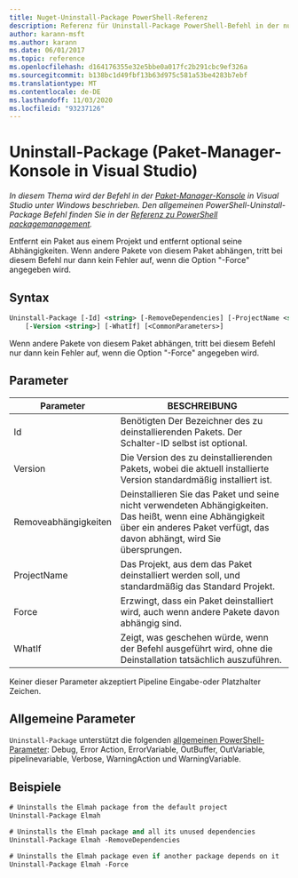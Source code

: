 ```yaml
---
title: Nuget-Uninstall-Package PowerShell-Referenz
description: Referenz für Uninstall-Package PowerShell-Befehl in der nuget-Paket-Manager-Konsole in Visual Studio.
author: karann-msft
ms.author: karann
ms.date: 06/01/2017
ms.topic: reference
ms.openlocfilehash: d164176355e32e5bbe0a017fc2b291cbc9ef326a
ms.sourcegitcommit: b138bc1d49fbf13b63d975c581a53be4283b7ebf
ms.translationtype: MT
ms.contentlocale: de-DE
ms.lasthandoff: 11/03/2020
ms.locfileid: "93237126"
---
```

# <a name="uninstall-package-package-manager-console-in-visual-studio"></a>Uninstall-Package (Paket-Manager-Konsole in Visual Studio)

*In diesem Thema wird der Befehl in der [Paket-Manager-Konsole](../../consume-packages/install-use-packages-powershell.md) in Visual Studio unter Windows beschrieben. Den allgemeinen PowerShell-Uninstall-Package Befehl finden Sie in der [Referenz zu PowerShell packagemanagement](/powershell/module/packagemanagement/?view=powershell-6).*

Entfernt ein Paket aus einem Projekt und entfernt optional seine Abhängigkeiten. Wenn andere Pakete von diesem Paket abhängen, tritt bei diesem Befehl nur dann kein Fehler auf, wenn die Option "-Force" angegeben wird.

## <a name="syntax"></a>Syntax

```ps
Uninstall-Package [-Id] <string> [-RemoveDependencies] [-ProjectName <string>] [-Force]
    [-Version <string>] [-WhatIf] [<CommonParameters>]
```

Wenn andere Pakete von diesem Paket abhängen, tritt bei diesem Befehl nur dann kein Fehler auf, wenn die Option "-Force" angegeben wird.

## <a name="parameters"></a>Parameter

| Parameter | BESCHREIBUNG |
| --- | --- |
| Id | Benötigten Der Bezeichner des zu deinstallierenden Pakets. Der Schalter-ID selbst ist optional. |
| Version | Die Version des zu deinstallierenden Pakets, wobei die aktuell installierte Version standardmäßig installiert ist. |
| Removeabhängigkeiten | Deinstallieren Sie das Paket und seine nicht verwendeten Abhängigkeiten. Das heißt, wenn eine Abhängigkeit über ein anderes Paket verfügt, das davon abhängt, wird Sie übersprungen. |
| ProjectName | Das Projekt, aus dem das Paket deinstalliert werden soll, und standardmäßig das Standard Projekt. |
| Force | Erzwingt, dass ein Paket deinstalliert wird, auch wenn andere Pakete davon abhängig sind. |
| WhatIf | Zeigt, was geschehen würde, wenn der Befehl ausgeführt wird, ohne die Deinstallation tatsächlich auszuführen. |

Keiner dieser Parameter akzeptiert Pipeline Eingabe-oder Platzhalter Zeichen.

## <a name="common-parameters"></a>Allgemeine Parameter

`Uninstall-Package` unterstützt die folgenden [allgemeinen PowerShell-Parameter](/powershell/module/microsoft.powershell.core/about/about_commonparameters): Debug, Error Action, ErrorVariable, OutBuffer, OutVariable, pipelinevariable, Verbose, WarningAction und WarningVariable.

## <a name="examples"></a>Beispiele

```ps
# Uninstalls the Elmah package from the default project
Uninstall-Package Elmah

# Uninstalls the Elmah package and all its unused dependencies
Uninstall-Package Elmah -RemoveDependencies 

# Uninstalls the Elmah package even if another package depends on it
Uninstall-Package Elmah -Force
```